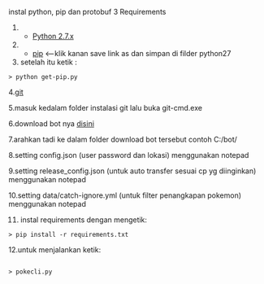 instal python, pip dan protobuf 3
Requirements

1. - [Python 2.7.x](http://docs.python-guide.org/en/latest/starting/installation/)
2. - [pip](https://bootstrap.pypa.io/get-pip.py) <--klik kanan save link as dan simpan di filder python27
3. setelah itu ketik :
```
> python get-pip.py  

```
4.[git](https://git-scm.com/download/win)

5.masuk kedalam folder instalasi git lalu buka git-cmd.exe

6.download bot nya [disini](https://github.com/bhagas/BOT_VALOR_SMG/archive/master.zip)

7.arahkan tadi ke dalam folder download bot tersebut contoh C:/bot/

8.setting config.json (user password dan lokasi) menggunakan notepad

9.setting release_config.json (untuk auto transfer sesuai cp yg diinginkan) menggunakan notepad

10.setting data/catch-ignore.yml (untuk filter penangkapan pokemon) menggunakan notepad

11. instal requirements dengan mengetik:
```
> pip install -r requirements.txt  

```
12.untuk menjalankan ketik: 
```
 
> pokecli.py 
```
